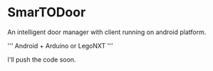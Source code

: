 SmarTODoor
==========

An intelligent door manager with client running on android platform.

'''
Android + Arduino or LegoNXT
'''

I'll push the code soon.
